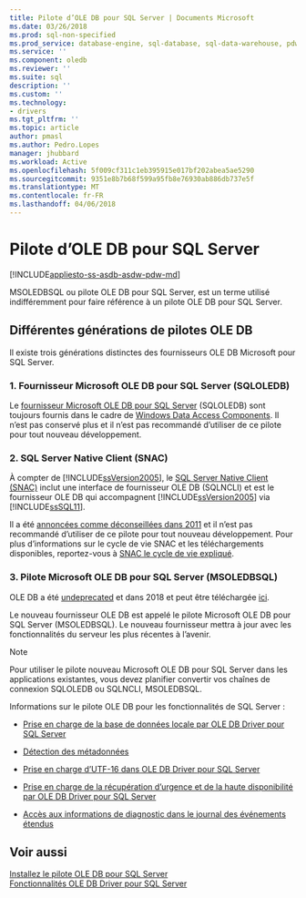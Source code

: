 ```yaml
---
title: Pilote d’OLE DB pour SQL Server | Documents Microsoft
ms.date: 03/26/2018
ms.prod: sql-non-specified
ms.prod_service: database-engine, sql-database, sql-data-warehouse, pdw
ms.service: ''
ms.component: oledb
ms.reviewer: ''
ms.suite: sql
description: ''
ms.custom: ''
ms.technology:
- drivers
ms.tgt_pltfrm: ''
ms.topic: article
author: pmasl
ms.author: Pedro.Lopes
manager: jhubbard
ms.workload: Active
ms.openlocfilehash: 5f009cf311c1eb395915e017bf202abea5ae5290
ms.sourcegitcommit: 9351e8b7b68f599a95fb8e76930ab886db737e5f
ms.translationtype: MT
ms.contentlocale: fr-FR
ms.lasthandoff: 04/06/2018
---
```

# <a name="ole-db-driver-for-sql-server"></a>Pilote d’OLE DB pour SQL Server
[!INCLUDE[appliesto-ss-asdb-asdw-pdw-md](../../includes/appliesto-ss-asdb-asdw-pdw-md.md)]

MSOLEDBSQL ou pilote OLE DB pour SQL Server, est un terme utilisé indifféremment pour faire référence à un pilote OLE DB pour SQL Server.

## <a name="different-generations-of-ole-db-drivers"></a>Différentes générations de pilotes OLE DB

Il existe trois générations distinctes des fournisseurs OLE DB Microsoft pour SQL Server.

### <a name="1-microsoft-ole-db-provider-for-sql-server-sqloledb"></a>1. Fournisseur Microsoft OLE DB pour SQL Server (SQLOLEDB)
Le [fournisseur Microsoft OLE DB pour SQL Server](../../ado/guide/appendixes/microsoft-ole-db-provider-for-sql-server.md) (SQLOLEDB) sont toujours fournis dans le cadre de [Windows Data Access Components](https://msdn.microsoft.com/en-us/library/ms692897.aspx). Il n’est pas conservé plus et il n’est pas recommandé d’utiliser de ce pilote pour tout nouveau développement. 


### <a name="2-sql-server-native-client-snac"></a>2. SQL Server Native Client (SNAC)
À compter de [!INCLUDE[ssVersion2005](../../includes/ssversion2005-md.md)], le [SQL Server Native Client (SNAC)](../../relational-databases/native-client/sql-server-native-client.md) inclut une interface de fournisseur OLE DB (SQLNCLI) et est le fournisseur OLE DB qui accompagnent [!INCLUDE[ssVersion2005](../../includes/ssversion2005-md.md)] via [!INCLUDE[ssSQL11](../../includes/sssql11-md.md)].

Il a été [annoncées comme déconseillées dans 2011](https://blogs.msdn.microsoft.com/sqlnativeclient/2011/08/29/microsoft-is-aligning-with-odbc-for-native-relational-data-access/) et il n’est pas recommandé d’utiliser de ce pilote pour tout nouveau développement. Pour plus d’informations sur le cycle de vie SNAC et les téléchargements disponibles, reportez-vous à [SNAC le cycle de vie expliqué](https://blogs.msdn.microsoft.com/sqlreleaseservices/snac-lifecycle-explained/).

### <a name="3-microsoft-ole-db-driver-for-sql-server-msoledbsql"></a>3. Pilote Microsoft OLE DB pour SQL Server (MSOLEDBSQL)
OLE DB a été [undeprecated](https://blogs.msdn.microsoft.com/sqlnativeclient/2017/10/06/announcing-the-new-release-of-ole-db-driver-for-sql-server/) et dans 2018 et peut être téléchargée [ici](https://go.microsoft.com/fwlink/?linkid=871294).

Le nouveau fournisseur OLE DB est appelé le pilote Microsoft OLE DB pour SQL Server (MSOLEDBSQL). Le nouveau fournisseur mettra à jour avec les fonctionnalités du serveur les plus récentes à l’avenir.

> [!NOTE]
> Pour utiliser le pilote nouveau Microsoft OLE DB pour SQL Server dans les applications existantes, vous devez planifier convertir vos chaînes de connexion SQLOLEDB ou SQLNCLI, MSOLEDBSQL.   

Informations sur le pilote OLE DB pour les fonctionnalités de SQL Server :

-   [Prise en charge de la base de données locale par OLE DB Driver pour SQL Server](../oledb/features/oledb-driver-for-sql-server-support-for-localdb.md)  

-   [Détection des métadonnées](../oledb/features/metadata-discovery.md)  

-   [Prise en charge d’UTF-16 dans OLE DB Driver pour SQL Server](../oledb/features/utf-16-support-in-oledb-driver-for-sql-server.md)  

-   [Prise en charge de la récupération d’urgence et de la haute disponibilité par OLE DB Driver pour SQL Server](../oledb/features/oledb-driver-for-sql-server-support-for-high-availability-disaster-recovery.md)  

-   [Accès aux informations de diagnostic dans le journal des événements étendus](../oledb/features/accessing-diagnostic-information-in-the-extended-events-log.md)  

## <a name="see-also"></a>Voir aussi  
[Installez le pilote OLE DB pour SQL Server](../oledb/applications/installing-oledb-driver-for-sql-server.md)     
[Fonctionnalités OLE DB Driver pour SQL Server](../oledb/features/oledb-driver-for-sql-server-features.md )     

